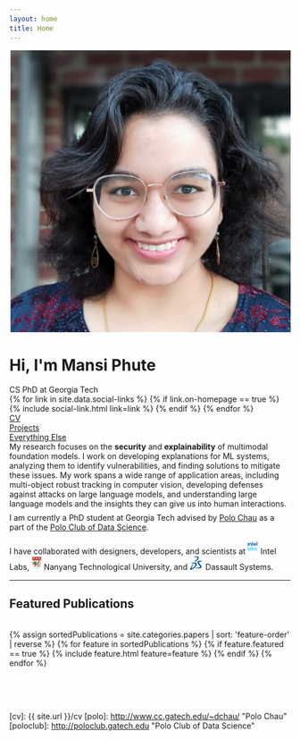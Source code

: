 ```yaml
---
layout: home
title: Home
---
```


<div id="intro-wrapper" class="l-middle">
	<div id="intro-title-wrapper">
		<div id="intro-image-wrapper">
			<img id="intro-image" src="images/portrait.png"></div>
		<div id="intro-title-text-wrapper">
			<h1 id="intro-title">Hi, I'm Mansi Phute</h1>
			<div id="intro-subtitle">CS PhD at Georgia Tech</div>
			<div id="intro-title-socials">
				{% for link in site.data.social-links %}
					{% if link.on-homepage == true %}
						{% include social-link.html link=link %}
					{% endif %}
				{% endfor %}
			</div>
		</div>
	</div>
	<!-- <hr class="l-middle home-hr"> -->
	<div id="everything-else" class="l-middle">
		<a href="{{ site.url }}/cv"><div><i class="fa fa-portrait icon icon-right-space"></i>CV</div></a>
		<a href="{{ site.url }}/projects"><div><i class="fa fa-shapes icon icon-right-space"></i>Projects</div></a>
		<a href="{{ site.url }}/everything-else"><div><i class="fa fa-list-ul icon icon-right-space"></i>Everything Else</div></a>
	</div>
	<div>
		My research focuses on the <b>security</b> and <b>explainability</b> of multimodal foundation models. I work on developing explanations for ML systems, analyzing them to identify vulnerabilities, and finding solutions to mitigate these issues.
		My work spans a wide range of application areas, including multi-object robust tracking in computer vision, developing defenses against attacks on large language models, and understanding large language models and the insights they can give us into human interactions.
	</div>
	<div style="height: 0.5rem"></div>
	<div>
		I am currently a PhD student at Georgia Tech advised by <a href="http://www.cc.gatech.edu/~dchau/">Polo Chau</a> as a part of the <a href="http://poloclub.gatech.edu">Polo Club of Data Science</a>.
		<br>
	</div>
	<div style="height: 1rem"></div>
	<div>
		I have collaborated with designers, developers, and scientists at <img class="intro-logo" style="width: 19px; padding-bottom: 5px;" src="/images/intellabs.svg"> Intel Labs, <img class="intro-logo" style="width: 18px; padding-bottom: 3px;" src="/images/ntu.svg"> Nanyang Technological University, and <img class="intro-logo" style="width: 24px;" src="/images/dassault_logo_small.svg"> Dassault Systems.
	</div>
</div>


<hr class="l-middle home-hr">

<h2 class="feature-title l-middle"> Featured Publications </h2>
<div style="height: 1rem"></div>
<div class="cover-wrapper cover-wrapper-1-col l-page">
	{% assign sortedPublications = site.categories.papers | sort: 'feature-order' | reverse %}
	{% for feature in sortedPublications %}
		{% if feature.featured == true %}
			{% include feature.html feature=feature %}
		{% endif %}
	{% endfor %}
</div>

<div style="height: 4rem"></div>

<!-- <h2 class="feature-title l-middle">
	<a href="{{ site.url }}/everything-else" style="color: #303030">Everything Else</a>
</h2>
<div style="height: 1rem"></div>
<div id="everything-else" class="l-middle">
	<a href="{{ site.url }}/projects"><div>All Projects</div></a>
	<a href="{{ site.url }}/blog"><div>Blogs</div></a>
    <a href="{{ site.url }}/tools"><div>Tools</div></a>
</div> -->


[gt]: http://www.gatech.edu "Georgia Tech"
[cse]: http://cse.gatech.edu "Georgia Tech Computational Science and Engineering"
[coc]: http://www.cc.gatech.edu "Georgia Tech College of Computing"

[cv]: {{ site.url }}/cv
[polo]: http://www.cc.gatech.edu/~dchau/ "Polo Chau"
[poloclub]: http://poloclub.gatech.edu "Polo Club of Data Science"

<!-- <img class="intro-logo" style="width: 19px; padding-bottom: 5px;" src="/images/poloclub.png"> <a href="http://poloclub.gatech.edu">Polo Club of Data Science</a> -->

<!-- I have strong interests in building reliable algorithms and toolkits that understand, fortify and democratize AI security with an eye towards scalability and practicality in real-world settings.  -->

<!-- , with an emphasis on enhancing deep learning algorithm safety and explainability. I achieve this through methods of architecture modification, multi-task learning, and visualizing model behavior under adversarial attacks. My work also spans application domains such as multimodal systems, object detection, object tracking, table representation learning, and structural health monitoring. -->


<!-- In general, I have strong interests in creating scalable, efficient, and robust multimodal models.
scalable and practical AI security algorithms and toolkits. -->
